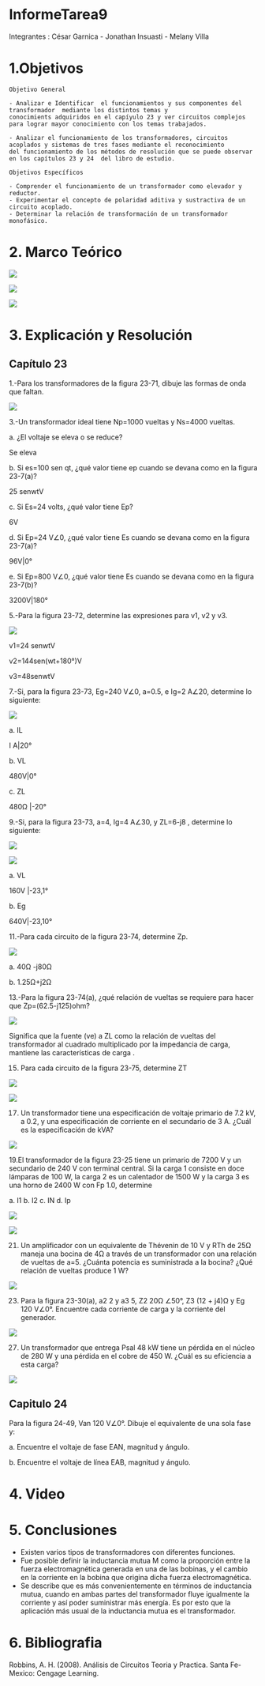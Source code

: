# InformeTarea9

Integrantes : César Garnica - Jonathan Insuasti - Melany Villa 

# 1.Objetivos


    Objetivo General 
    
    - Analizar e Identificar  el funcionamientos y sus componentes del transformador  mediante los distintos temas y 
    conocimients adquiridos en el capíyulo 23 y ver circuitos complejos para lograr mayor conocimiento con los temas trabajados. 

    - Analizar el funcionamiento de los transformadores, circuitos acoplados y sistemas de tres fases mediante el reconocimiento 
    del funcionamiento de los métodos de resolución que se puede observar en los capítulos 23 y 24  del libro de estudio.

    Objetivos Específicos
    
    - Comprender el funcionamiento de un transformador como elevador y reductor.
    - Experimentar el concepto de polaridad aditiva y sustractiva de un circuito acoplado.
    - Determinar la relación de transformación de un transformador monofásico.
    
 
    
# 2. Marco Teórico

![](https://github.com/mjvilla1/ImagenesTarea9/blob/main/Marco%20Te%C3%B3rico%20Transformador.JPG)

![](https://github.com/mjvilla1/ImagenesTarea9/blob/main/Circuitos%20Acoplados.PNG)

![](https://github.com/mjvilla1/ImagenesTarea9/blob/main/Sistemasa%20trifasicos.jpg)

# 3. Explicación y Resolución
 
## Capítulo 23 

1.-Para los transformadores de la figura 23-71, dibuje las formas de onda que faltan.

![](https://github.com/mjvilla1/ImagenesTarea9/blob/main/Ejercicio%2023.1.JPG)

3.-Un transformador ideal tiene Np=1000 vueltas y Ns=4000 vueltas.

 a. ¿El voltaje se eleva o se reduce?

  Se eleva 

 b. Si es=100 sen qt, ¿qué valor tiene ep cuando se devana como en la figura 23-7(a)?

 25 senwtV 

c. Si Es=24 volts, ¿qué valor tiene Ep? 

  6V

d. Si Ep=24 V∠0, ¿qué valor tiene Es cuando se devana como en la figura 23-7(a)? 

  96V|0°

e. Si Ep=800 V∠0, ¿qué valor tiene Es cuando se devana como en la figura 23-7(b)?

3200V|180°


5.-Para la figura 23-72, determine las expresiones para v1, v2 y v3.

![](https://github.com/mjvilla1/ImagenesTarea9/blob/main/Imagen%2023-72.JPG)

v1=24 senwtV

v2=144sen(wt+180°)V

v3=48senwtV

7.-Si, para la figura 23-73, Eg=240 V∠0, a=0.5, e Ig=2 A∠20, determine lo siguiente: 

![](https://github.com/mjvilla1/ImagenesTarea9/blob/main/imagen%2023%209.JPG)

a. IL 

I A|20°

b. VL

480V|0°

c. ZL

480Ω |-20°

9.-Si, para la figura 23-73, a=4, Ig=4 A∠30, y ZL=6-j8 , determine lo siguiente: 

![](https://github.com/mjvilla1/ImagenesTarea9/blob/main/imagen%2023%209.JPG)

![](https://github.com/mjvilla1/ImagenesTarea9/blob/main/Ejercicio%2023.9.JPG)

a. VL 

160V |-23,1°

b. Eg

640V|-23,10°

11.-Para cada circuito de la figura 23-74, determine Zp.

![](https://github.com/mjvilla1/ImagenesTarea9/blob/main/Imagen%2023-74.JPG)

a. 40Ω -j80Ω

b. 1.25Ω+j2Ω

13.-Para la figura 23-74(a), ¿qué relación de vueltas se requiere para hacer que Zp=(62.5-j125)ohm?

![](https://github.com/mjvilla1/ImagenesTarea9/blob/main/23-74%20a.JPG)

Significa que la fuente (ve) a ZL como la relación de vueltas del transformador al cuadrado multiplicado
por la impedancia de carga, mantiene las características de carga .




 
15. Para cada circuito de la figura 23-75, determine ZT

![](https://github.com/mjvilla1/ImagenesTarea9/blob/main/Ejercicio%2023.15.PNG)

![](https://github.com/mjvilla1/ImagenesTarea9/blob/main/Ejercicio%2023.15.1.PNG)

17. Un transformador tiene una especificación de voltaje primario de 7.2 kV, a 
0.2, y una especificación de corriente en el secundario de 3 A. ¿Cuál es la especificación de kVA?

![](https://github.com/mjvilla1/ImagenesTarea9/blob/main/Ejercicio%2023.17.PNG)

19.El transformador de la figura 23-25 tiene un primario de 7200 V y un secundario de 240 V con terminal central. Si la carga 1 consiste en doce lámparas
de 100 W, la carga 2 es un calentador de 1500 W y la carga 3 es una horno de
2400 W con Fp  1.0, determine

a. I1    b. I2   c. IN   d. Ip

![](https://github.com/mjvilla1/ImagenesTarea9/blob/main/Ejercicio%2023.19.PNG)

![](https://github.com/mjvilla1/ImagenesTarea9/blob/main/Ejercicio%2023.19.1.PNG)

21. Un amplificador con un equivalente de Thévenin de 10 V y RTh de 25Ω maneja una bocina de 4Ω a través de un transformador con una relación de vueltas de a=5.
¿Cuánta potencia es suministrada a la bocina? ¿Qué relación de vueltas produce 1 W?

![](https://github.com/mjvilla1/ImagenesTarea9/blob/main/Ejercicio%2023.21.PNG)

23. Para la figura 23-30(a), a2  2 y a3  5, Z2  20Ω ∠50°, Z3  (12 + j4)Ω
y Eg  120 V∠0°. Encuentre cada corriente de carga y la corriente del generador.

![](https://github.com/mjvilla1/ImagenesTarea9/blob/main/Ejercicio%2023.23.PNG)

27. Un transformador que entrega Psal  48 kW tiene un pérdida en el núcleo de
280 W y una pérdida en el cobre de 450 W. ¿Cuál es su eficiencia a esta
carga?

![](https://github.com/mjvilla1/ImagenesTarea9/blob/main/Ejercicio%2023.27.PNG)

## Capitulo 24

Para la figura 24-49, Van  120 V∠0°. Dibuje el equivalente de una sola
fase y:

a. Encuentre el voltaje de fase EAN, magnitud y ángulo.

b. Encuentre el voltaje de línea EAB, magnitud y ángulo.

# 4. Video


# 5. Conclusiones

- Existen  varios  tipos  de transformadores  con  diferentes funciones.
- Fue posible definir la inductancia mutua M como la proporción entre la fuerza electromagnética generada 
en una de las bobinas, y el cambio en la corriente en la bobina que origina dicha fuerza electromagnética.
- Se describe que es más convenientemente en términos de inductancia mutua, cuando en ambas partes del transformador 
fluye igualmente la corriente y así poder suministrar más energía. Es por esto que la aplicación más usual de la inductancia mutua
es el transformador.
 

# 6. Bibliografia 

Robbins, A. H. (2008). Análisis de Circuitos Teoria y Practica. Santa Fe-Mexico: Cengage Learning.
